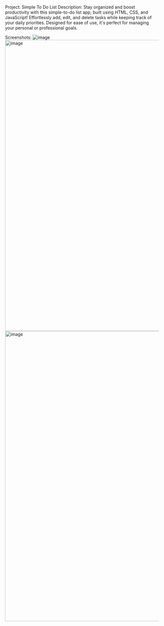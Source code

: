 Project: Simple To Do List
Description: Stay organized and boost productivity with this simple-to-do list app, built using HTML, CSS, and JavaScript! Effortlessly add, edit, and delete tasks while keeping track of your daily priorities. Designed for ease of use, it's perfect for managing your personal or professional goals.

Screenshots:
![image](https://github.com/user-attachments/assets/11d12666-db49-4599-9075-36e3afa6ed7e)
<img width="950" alt="image" src="https://github.com/user-attachments/assets/14c00a37-646c-446d-a9c6-322331fd77f7">
<img width="947" alt="image" src="https://github.com/user-attachments/assets/be8bf7eb-781e-4dfe-8818-177965d954a6">



